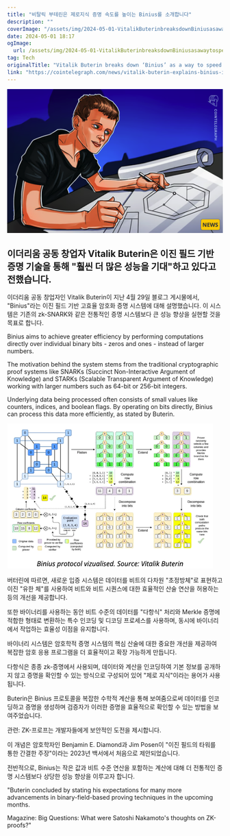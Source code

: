 ```yaml
---
title: "비탈릭 부테린은 제로지식 증명 속도를 높이는 Binius를 소개합니다"
description: ""
coverImage: "/assets/img/2024-05-01-VitalikButerinbreaksdownBiniusasawaytospeedupzero-knowledgeproofs_thumbnail.png"
date: 2024-05-01 18:17
ogImage: 
  url: /assets/img/2024-05-01-VitalikButerinbreaksdownBiniusasawaytospeedupzero-knowledgeproofs_thumbnail.png
tag: Tech
originalTitle: "Vitalik Buterin breaks down ‘Binius’ as a way to speed up zero-knowledge proofs"
link: "https://cointelegraph.com/news/vitalik-buterin-explains-binius-improve-zero-knowledge-proofs"
---
```



![이미지](/assets/img/2024-05-01-VitalikButerinbreaksdownBiniusasawaytospeedupzero-knowledgeproofs_thumbnail.png)

## 이더리움 공동 창업자 Vitalik Buterin은 이진 필드 기반 증명 기술을 통해 "훨씬 더 많은 성능을 기대"하고 있다고 전했습니다.

이더리움 공동 창업자인 Vitalik Buterin이 지난 4월 29일 블로그 게시물에서, "Binius"라는 이진 필드 기반 고효율 암호화 증명 시스템에 대해 설명했습니다. 이 시스템은 기존의 zk-SNARK와 같은 전통적인 증명 시스템보다 큰 성능 향상을 실현할 것을 목표로 합니다.



Binius aims to achieve greater efficiency by performing computations directly over individual binary bits - zeros and ones - instead of larger numbers.

The motivation behind the system stems from the traditional cryptographic proof systems like SNARKs (Succinct Non-Interactive Argument of Knowledge) and STARKs (Scalable Transparent Argument of Knowledge) working with larger numbers such as 64-bit or 256-bit integers.

Underlying data being processed often consists of small values like counters, indices, and boolean flags. By operating on bits directly, Binius can process this data more efficiently, as stated by Buterin.

![Vitalik Buterin breaks down Binius as a way to speed up zero-knowledge proofs](/assets/img/2024-05-01-VitalikButerinbreaksdownBiniusasawaytospeedupzero-knowledgeproofs_0.png)



버터린에 따르면, 새로운 입증 시스템은 데이터를 비트의 다차원 "초정방체"로 표현하고 이진 "유한 체"를 사용하여 비트와 비트 시퀀스에 대한 효율적인 산술 연산을 허용하는 등의 개선을 제공합니다.

또한 바이너리를 사용하는 동안 비트 수준의 데이터를 "다항식" 처리와 Merkle 증명에 적합한 형태로 변환하는 특수 인코딩 및 디코딩 프로세스를 사용하며, 동시에 바이너리에서 작업하는 효율성 이점을 유지합니다.

바이너리 시스템은 암호학적 증명 시스템의 핵심 산술에 대한 중요한 개선을 제공하여 복잡한 암호 응용 프로그램을 더 효율적이고 확장 가능하게 만듭니다.

다항식은 종종 zk-증명에서 사용되며, 데이터와 계산을 인코딩하여 기본 정보를 공개하지 않고 증명을 확인할 수 있는 방식으로 구성되어 있어 "제로 지식"이라는 용어가 사용됩니다.



Buterin은 Binius 프로토콜을 복잡한 수학적 계산을 통해 보여줌으로써 데이터를 인코딩하고 증명을 생성하며 검증자가 이러한 증명을 효율적으로 확인할 수 있는 방법을 보여주었습니다.

관련: ZK-프로프는 개발자들에게 보안적인 도전을 제시합니다.

이 개념은 암호학자인 Benjamin E. Diamond과 Jim Posen이 "이진 필드의 타워를 통한 간결한 주장"이라는 2023년 백서에서 처음으로 제안되었습니다.

전반적으로, Binius는 작은 값과 비트 수준 연산을 포함하는 계산에 대해 더 전통적인 증명 시스템보다 상당한 성능 향상을 이루고자 합니다.



"Buterin concluded by stating his expectations for many more advancements in binary-field-based proving techniques in the upcoming months.

Magazine: Big Questions: What were Satoshi Nakamoto's thoughts on ZK-proofs?"